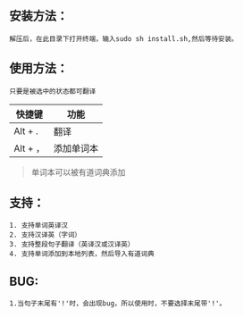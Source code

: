## 安装方法：
    解压后，在此目录下打开终端，输入sudo sh install.sh,然后等待安装。  
## 使用方法：
	只要是被选中的状态都可翻译
	
快捷键 | 功能
---|---
Alt + . | 翻译
Alt + ， | 添加单词本

> 单词本可以被有道词典添加
## 支持：
    1. 支持单词英译汉
    2. 支持汉译英（字词）
    3. 支持整段句子翻译（英译汉或汉译英）
    4. 支持单词添加到本地列表，然后导入有道词典

## BUG:
    1.当句子末尾有'!'时，会出现bug，所以使用时，不要选择末尾带'!'。
